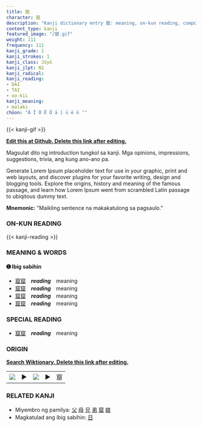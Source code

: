 ```yaml
---
title: 窟
character: 窟
description: "Kanji dictionary entry 窟: meaning, on-kun reading, compounds, origin, related kanji"
content_type: kanji
featured_image: "/窟.gif"
weight: 111
frequency: 111
kanji_grade: 1
kanji_strokes: 1
kanji_class: Jōyō
kanji_jlpt: N1
kanji_radical: 
kanji_reading: 
- DAI
- TAI
- oo-kii
kanji_meaning:
- malaki
chōon: "Ā Ī Ū Ē Ō ā ī ū ē ō ’"
---
```

[//]: # (Don't edit the line below. Kanji animated GIF code is automatically generated.)
{{< kanji-gif >}}

[//]: # (Edit below this line.)

**[Edit this at Github. Delete this link after editing.](https://github.com/tim0g/tim/tree/main/content/kanji/窟/index.md)**

Magsulat dito ng introduction tungkol sa kanji. Mga opinions, impressions, suggestions, trivia, ang kung ano-ano pa.

Generate Lorem Ipsum placeholder text for use in your graphic, print and web layouts, and discover plugins for your favorite writing, design and blogging tools. Explore the origins, history and meaning of the famous passage, and learn how Lorem Ipsum went from scrambled Latin passage to ubiqitous dummy text.
 
**Mnemonic:** "Maikling sentence na makakatulong sa pagsaulo."

### ON-KUN READING

[//]: # (Don't edit the line below. ON-KUN READING code is automatically generated.)
{{< kanji-reading >}}

### MEANING & WORDS

#### ➊ **Ibig sabihin**
  - [窟](../窟)[窟](../窟)　***reading***　meaning
  - [窟](../窟)[窟](../窟)　***reading***　meaning
  - [窟](../窟)[窟](../窟)　***reading***　meaning
  - [窟](../窟)[窟](../窟)　***reading***　meaning

### SPECIAL READING
  - [窟](../窟)[窟](../窟)　***reading***　meaning

### ORIGIN

**[Search Wiktionary. Delete this link after editing.](https://wiktionary.org/wiki/窟)**
<table class="kanji-table"><tr><td>
<img src="60px-窟-bronze.svg.png">
</td><td>▶</td><td>
<img src="60px-窟-oracle.svg.png">
</td><td>▶</td>
<td class="kanji-origin">窟</td>
</tr></table>

### RELATED KANJI
- Miyembro ng pamilya: [父](../父) [母](../母) [兄](../兄) [弟](../弟) [窟](../窟) [娘](../娘)
- Magkatulad ang ibig sabihin: [日](../日)
